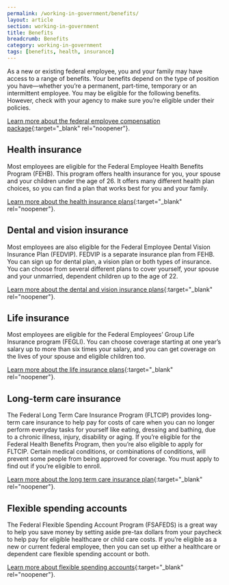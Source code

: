 ```yaml
---
permalink: /working-in-government/benefits/
layout: article
section: working-in-government
title: Benefits
breadcrumb: Benefits
category: working-in-government
tags: [benefits, health, insurance]
---
```


As a new or existing federal employee, you and your family may have access to a range of benefits. Your benefits depend on the type of position you have—whether you’re a permanent, part-time, temporary or an intermittent employee. You may be eligible for the following benefits. However, check with your agency to make sure you’re eligible under their policies.

[Learn more about the federal employee compensation package](https://www.opm.gov/policy-data-oversight/pay-leave/pay-administration/fact-sheets/federal-employee-compensation-package/){:target="_blank" rel="noopener"}. 

## Health insurance

Most employees are eligible for the Federal Employee Health Benefits Program (FEHB). This program offers health insurance for you, your spouse and your children under the age of 26. It offers many different health plan choices, so you can find a plan that works best for you and your family. 

[Learn more about the health insurance plans](https://www.opm.gov/healthcare-insurance/healthcare/){:target="_blank" rel="noopener"}.

## Dental and vision insurance

Most employees are also eligible for the Federal Employee Dental Vision Insurance Plan (FEDVIP). FEDVIP is a separate insurance plan from FEHB. You can sign up for dental plan, a vision plan or both types of insurance. You can choose from several different plans to cover yourself, your spouse and your unmarried, dependent children up to the age of 22. 

[Learn more about the dental and vision insurance plans](https://www.opm.gov/healthcare-insurance/dental-vision/){:target="_blank" rel="noopener"}.

## Life insurance

Most employees are eligible for the Federal Employees’ Group Life Insurance program (FEGLI). You can choose coverage starting at one year’s salary up to more than six times your salary, and you can get coverage on the lives of your spouse and eligible children too. 

[Learn more about the life insurance plans](https://www.opm.gov/healthcare-insurance/life-insurance/){:target="_blank" rel="noopener"}.

## Long-term care insurance

The Federal Long Term Care Insurance Program (FLTCIP) provides long-term care insurance to help pay for costs of care when you can no longer perform everyday tasks for yourself like eating, dressing and bathing, due to a chronic illness, injury, disability or aging. If you’re eligible for the Federal Health Benefits Program, then you’re also eligible to apply for FLTCIP. Certain medical conditions, or combinations of conditions, will prevent some people from being approved for coverage. You must apply to find out if you’re eligible to enroll. 

[Learn more about the long term care insurance plan](https://www.opm.gov/healthcare-insurance/long-term-care/){:target="_blank" rel="noopener"}.

## Flexible spending accounts

The Federal Flexible Spending Account Program (FSAFEDS) is a great way to help you save money by setting aside pre-tax dollars from your paycheck to help pay for eligible healthcare or child care costs. If you’re eligible as a new or current federal employee, then you can set up either a healthcare or dependent care flexible spending account or both.  

[Learn more about flexible spending accounts](https://www.opm.gov/healthcare-insurance/flexible-spending-accounts/){:target="_blank" rel="noopener"}.
